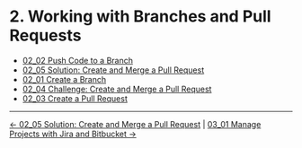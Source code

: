 # 2. Working with Branches and Pull Requests

<!-- TocStart -->
- [02_02 Push Code to a Branch](./ch2_branches_pr/02_02_push_to_branch/README.md)
- [02_05 Solution: Create and Merge a Pull Request](./ch2_branches_pr/02_05_solution1/README.md)
- [02_01 Create a Branch](./ch2_branches_pr/02_01_create_branch/README.md)
- [02_04 Challenge: Create and Merge a Pull Request](./ch2_branches_pr/02_04_challenge1/README.md)
- [02_03 Create a Pull Request](./ch2_branches_pr/02_03_create_pr/README.md)
<!-- TocEnd -->


<!-- FooterStart -->
---
[← 02_05 Solution: Create and Merge a Pull Request](02_05_solution1/README.md) | [03_01 Manage Projects with Jira and Bitbucket →](../ch3_jira/03_01_manage_projects/README.md)
<!-- FooterEnd -->
